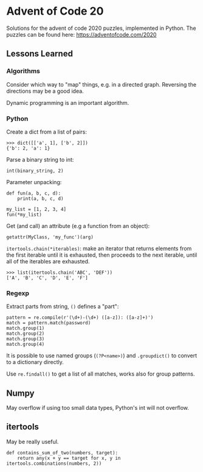 # Advent of Code 20

Solutions for the advent of code 2020 puzzles, implemented in Python. The
puzzles can be found here: https://adventofcode.com/2020

## Lessons Learned

### Algorithms

Consider which way to "map" things, e.g. in a directed graph. Reversing the directions may be a good idea.

Dynamic programming is an important algorithm.

### Python

Create a dict from a list of pairs:
```
>>> dict([['a', 1], ['b', 2]])
{'b': 2, 'a': 1}
```

Parse a binary string to int:
```
int(binary_string, 2)
```

Parameter unpacking:
```
def fun(a, b, c, d):
    print(a, b, c, d)

my_list = [1, 2, 3, 4]
fun(*my_list)
```

Get (and call) an attribute (e.g a function from an object):
```
getattr(MyClass, 'my_func')(arg)
```

`itertools.chain(*iterables)`: make an iterator that returns elements from the first iterable until it is exhausted,
then proceeds to the next iterable, until all of the iterables are exhausted.
```
>>> list(itertools.chain('ABC', 'DEF'))
['A', 'B', 'C', 'D', 'E', 'F']
```

### Regexp

Extract parts from string, `()` defines a "part":

```
pattern = re.compile(r'(\d+)-(\d+) ([a-z]): ([a-z]+)')
match = pattern.match(password)
match.group(1)
match.group(2)
match.group(3)
match.group(4)
```

It is possible to use named groups (`(?P<name>)`) and `.groupdict()` to convert to a dictionary directly.

Use `re.findall()` to get a list of all matches, works also for group patterns.

## Numpy

May overflow if using too small data types, Python's int will not overflow.

## itertools

May be really useful.
```
def contains_sum_of_two(numbers, target):
    return any(x + y == target for x, y in itertools.combinations(numbers, 2))
```
